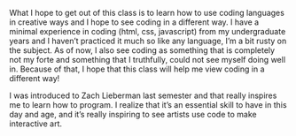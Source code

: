 What I hope to get out of this class is to learn how to use coding languages in creative ways and I hope to see coding in a different way. I have a minimal experience in coding (html, css, javascript) from my undergraduate years and I haven’t practiced it much so like any language, I’m a bit rusty on the subject. As of now, I also see coding as something that is completely not my forte and something that I truthfully, could not see myself doing well in. Because of that, I hope that this class will help me view coding in a different way!  

I was introduced to Zach Lieberman last semester and that really inspires me to learn how to program. I realize that it’s an essential skill to have in this day and age, and it’s really inspiring to see artists use code to make interactive art. 
